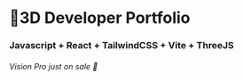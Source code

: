 # 🚀3D Developer Portfolio

### Javascript + React + TailwindCSS + Vite + ThreeJS
###### Vision Pro just on sale 🥳
